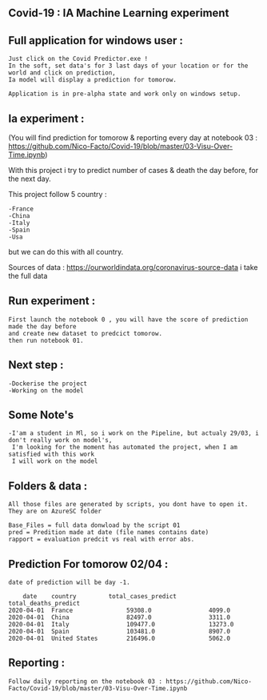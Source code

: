 ## Covid-19 : IA Machine Learning experiment

## Full application for windows user :

    Just click on the Covid Predictor.exe !
    In the soft, set data's for 3 last days of your location or for the world and click on prediction,
    Ia model will display a prediction for tomorow.

    Application is in pre-alpha state and work only on windows setup.

## Ia experiment :

(You will find prediction for tomorow & reporting every day at notebook 03 : 
 https://github.com/Nico-Facto/Covid-19/blob/master/03-Visu-Over-Time.ipynb)

With this project i try to predict number of cases & death the day before, for the next day.

This project follow 5 country :
    
    -France
    -China
    -Italy
    -Spain
    -Usa

but we can do this with all country.

Sources of data : https://ourworldindata.org/coronavirus-source-data
i take the full data

## Run experiment :

    First launch the notebook 0 , you will have the score of prediction made the day before
    and create new dataset to predcict tomorow.
    then run notebook 01.

## Next step :

    -Dockerise the project
    -Working on the model


## Some Note's

    -I'am a student in Ml, so i work on the Pipeline, but actualy 29/03, i don't really work on model's,
     I'm looking for the moment has automated the project, when I am satisfied with this work 
     I will work on the model

## Folders & data :

    All those files are generated by scripts, you dont have to open it. They are on AzureSC folder

    Base_Files = full data donwload by the script 01
    pred = Predition made at date (file names contains date)
    rapport = evaluation predcit vs real with error abs.

## Prediction For tomorow 02/04 :
    
    date of prediction will be day -1.

        date	country	        total_cases_predict		total_deaths_predict
    2020-04-01	France	             59308.0		        4099.0	
    2020-04-01	China	             82497.0		        3311.0
    2020-04-01	Italy	             109477.0		        13273.0
    2020-04-01	Spain	             103481.0		        8907.0
    2020-04-01	United States	     216496.0		        5062.0

## Reporting : 

    Follow daily reporting on the notebook 03 : https://github.com/Nico-Facto/Covid-19/blob/master/03-Visu-Over-Time.ipynb




     






